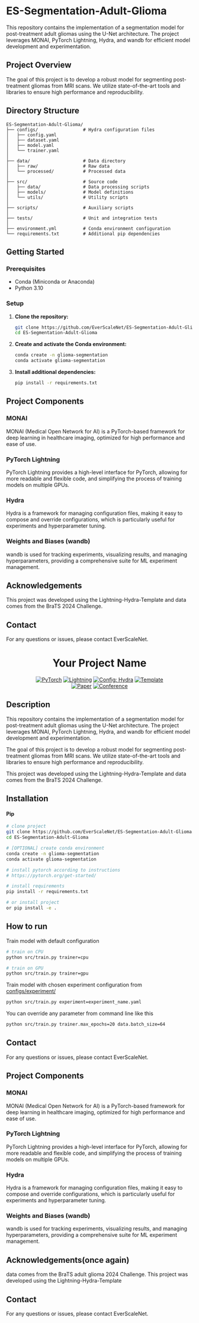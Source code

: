 # ES-Segmentation-Adult-Glioma

This repository contains the implementation of a segmentation model for post-treatment adult gliomas using the U-Net architecture. The project leverages MONAI, PyTorch Lightning, Hydra, and wandb for efficient model development and experimentation.

## Project Overview

The goal of this project is to develop a robust model for segmenting post-treatment gliomas from MRI scans. We utilize state-of-the-art tools and libraries to ensure high performance and reproducibility.

## Directory Structure

```plaintext
ES-Segmentation-Adult-Glioma/
├── configs/                 # Hydra configuration files
│   ├── config.yaml
│   ├── dataset.yaml
│   ├── model.yaml
│   └── trainer.yaml
│
├── data/                    # Data directory
│   ├── raw/                 # Raw data
│   └── processed/           # Processed data
│
├── src/                     # Source code
│   ├── data/                # Data processing scripts
│   ├── models/              # Model definitions
│   └── utils/               # Utility scripts
│ 
├── scripts/                 # Auxiliary scripts
│
├── tests/                   # Unit and integration tests
│
├── environment.yml          # Conda environment configuration
└── requirements.txt         # Additional pip dependencies
```


## Getting Started

### Prerequisites

- Conda (Miniconda or Anaconda)
- Python 3.10

### Setup

1. **Clone the repository:**
    ```bash
    git clone https://github.com/EverScaleNet/ES-Segmentation-Adult-Glioma.git
    cd ES-Segmentation-Adult-Glioma
    ```

2. **Create and activate the Conda environment:**
    ```bash
    conda create -n glioma-segmentation
    conda activate glioma-segmentation
    ```

3. **Install additional dependencies:**
    ```bash
    pip install -r requirements.txt
    ```

## Project Components

### MONAI
MONAI (Medical Open Network for AI) is a PyTorch-based framework for deep learning in healthcare imaging, optimized for high performance and ease of use.

### PyTorch Lightning
PyTorch Lightning provides a high-level interface for PyTorch, allowing for more readable and flexible code, and simplifying the process of training models on multiple GPUs.

### Hydra
Hydra is a framework for managing configuration files, making it easy to compose and override configurations, which is particularly useful for experiments and hyperparameter tuning.

### Weights and Biases (wandb)
wandb is used for tracking experiments, visualizing results, and managing hyperparameters, providing a comprehensive suite for ML experiment management.

## Acknowledgements

This project was developed using the Lightning-Hydra-Template and data comes from the BraTS 2024 Challenge.

## Contact

For any questions or issues, please contact EverScaleNet.




<div align="center">

# Your Project Name

<a href="https://pytorch.org/get-started/locally/"><img alt="PyTorch" src="https://img.shields.io/badge/PyTorch-ee4c2c?logo=pytorch&logoColor=white"></a>
<a href="https://pytorchlightning.ai/"><img alt="Lightning" src="https://img.shields.io/badge/-Lightning-792ee5?logo=pytorchlightning&logoColor=white"></a>
<a href="https://hydra.cc/"><img alt="Config: Hydra" src="https://img.shields.io/badge/Config-Hydra-89b8cd"></a>
<a href="https://github.com/ashleve/lightning-hydra-template"><img alt="Template" src="https://img.shields.io/badge/-Lightning--Hydra--Template-017F2F?style=flat&logo=github&labelColor=gray"></a><br>
[![Paper](http://img.shields.io/badge/paper-arxiv.1001.2234-B31B1B.svg)](https://www.nature.com/articles/nature14539)
[![Conference](http://img.shields.io/badge/AnyConference-year-4b44ce.svg)](https://papers.nips.cc/paper/2020)

</div>

## Description

This repository contains the implementation of a segmentation model for post-treatment adult gliomas using the U-Net architecture. The project leverages MONAI, PyTorch Lightning, Hydra, and wandb for efficient model development and experimentation.

The goal of this project is to develop a robust model for segmenting post-treatment gliomas from MRI scans. We utilize state-of-the-art tools and libraries to ensure high performance and reproducibility.

This project was developed using the Lightning-Hydra-Template and data comes from the BraTS 2024 Challenge.

## Installation

#### Pip

```bash
# clone project
git clone https://github.com/EverScaleNet/ES-Segmentation-Adult-Glioma.git
cd ES-Segmentation-Adult-Glioma

# [OPTIONAL] create conda environment
conda create -n glioma-segmentation
conda activate glioma-segmentation

# install pytorch according to instructions
# https://pytorch.org/get-started/

# install requirements
pip install -r requirements.txt

# or install project 
or pip install -e .
```

## How to run

Train model with default configuration

```bash
# train on CPU
python src/train.py trainer=cpu

# train on GPU
python src/train.py trainer=gpu
```

Train model with chosen experiment configuration from [configs/experiment/](configs/experiment/)

```bash
python src/train.py experiment=experiment_name.yaml
```

You can override any parameter from command line like this

```bash
python src/train.py trainer.max_epochs=20 data.batch_size=64
```
## Contact

For any questions or issues, please contact EverScaleNet.

## Project Components

### MONAI
MONAI (Medical Open Network for AI) is a PyTorch-based framework for deep learning in healthcare imaging, optimized for high performance and ease of use.

### PyTorch Lightning
PyTorch Lightning provides a high-level interface for PyTorch, allowing for more readable and flexible code, and simplifying the process of training models on multiple GPUs.

### Hydra
Hydra is a framework for managing configuration files, making it easy to compose and override configurations, which is particularly useful for experiments and hyperparameter tuning.

### Weights and Biases (wandb)
wandb is used for tracking experiments, visualizing results, and managing hyperparameters, providing a comprehensive suite for ML experiment management.

## Acknowledgements(once again)
data comes from the BraTS adult glioma 2024 Challenge.
This project was developed using the Lightning-Hydra-Template

## Contact

For any questions or issues, please contact EverScaleNet.